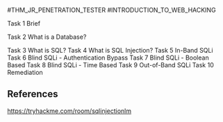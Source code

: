 #THM_JR_PENETRATION_TESTER #INTRODUCTION_TO_WEB_HACKING 

Task 1
Brief





Task 2
What is a Database?











































Task 3
What is SQL?
Task 4
What is SQL Injection?
Task 5
In-Band SQLi
Task 6
Blind SQLi - Authentication Bypass
Task 7
Blind SQLi - Boolean Based
Task 8
Blind SQLi - Time Based
Task 9
Out-of-Band SQLi
Task 10
Remediation
## References

https://tryhackme.com/room/sqlinjectionlm